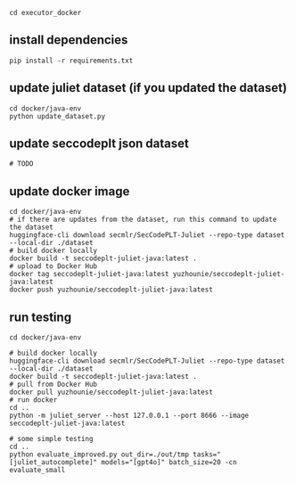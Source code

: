 ```shell
cd executor_docker
```
## install dependencies

```shell
pip install -r requirements.txt
```

## update juliet dataset (if you updated the dataset)

```shell
cd docker/java-env
python update_dataset.py
```

## update seccodeplt json dataset

```shell
# TODO
```

## update docker image

```shell
cd docker/java-env
# if there are updates from the dataset, run this command to update the dataset
huggingface-cli download secmlr/SecCodePLT-Juliet --repo-type dataset --local-dir ./dataset
# build docker locally
docker build -t seccodeplt-juliet-java:latest .
# upload to Docker Hub
docker tag seccodeplt-juliet-java:latest yuzhounie/seccodeplt-juliet-java:latest
docker push yuzhounie/seccodeplt-juliet-java:latest
```

## run testing

```shell
cd docker/java-env

# build docker locally
huggingface-cli download secmlr/SecCodePLT-Juliet --repo-type dataset --local-dir ./dataset
docker build -t seccodeplt-juliet-java:latest .
# pull from Docker Hub
docker pull yuzhounie/seccodeplt-juliet-java:latest
# run docker
cd ..
python -m juliet_server --host 127.0.0.1 --port 8666 --image seccodeplt-juliet-java:latest

# some simple testing
cd ..
python evaluate_improved.py out_dir=./out/tmp tasks="[juliet_autocomplete]" models="[gpt4o]" batch_size=20 -cn evaluate_small
```